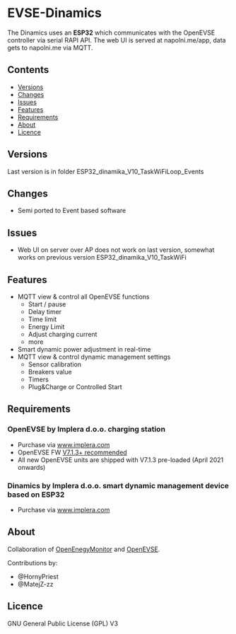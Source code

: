 # EVSE-Dinamics



The Dinamics uses an **ESP32** which communicates with the OpenEVSE controller via serial RAPI API. The web UI is served at napolni.me/app, data gets to napolni.me via MQTT.


## Contents

<!-- toc -->
- [Versions](#versions)
- [Changes](#changes)
- [Issues](#issues)
- [Features](#features)
- [Requirements](#requirements)
- [About](#about)
- [Licence](#licence)

<!-- tocstop -->


## Versions

Last version is in folder ESP32_dinamika_V10_TaskWiFiLoop_Events


## Changes

- Semi ported to Event based software

## Issues

- Web UI on server over AP does not work on last version, somewhat works on previous version ESP32_dinamika_V10_TaskWiFi


## Features

- MQTT view & control all OpenEVSE functions
  - Start / pause
  - Delay timer
  - Time limit
  - Energy Limit
  - Adjust charging current
  - more
- Smart dynamic power adjustment in real-time
- MQTT view & control dynamic management settings
  - Sensor calibration
  - Breakers value
  - Timers
  - Plug&Charge or Controlled Start


## Requirements

### OpenEVSE by Implera d.o.o. charging station

- Purchase via www.implera.com
- OpenEVSE FW [V7.1.3+ recommended](https://github.com/OpenEVSE/open_evse/releases)
- All new OpenEVSE units are shipped with V7.1.3 pre-loaded (April 2021 onwards)

### Dinamics by Implera d.o.o. smart dynamic management device based on ESP32
- Purchase via www.implera.com

## About

Collaboration of [OpenEnegyMonitor](http://openenergymonitor.org) and [OpenEVSE](https://openevse.com).

Contributions by:

- @HornyPriest
- @MatejZ-zz


## Licence

GNU General Public License (GPL) V3